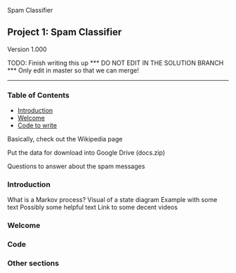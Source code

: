Spam Classifier

Project 1: Spam Classifier
-----------------------------

Version 1.000

TODO: Finish writing this up
*** DO NOT EDIT IN THE SOLUTION BRANCH ***
Only edit in master so that we can merge!

* * *

### Table of Contents

*   [Introduction](#Introduction)
*   [Welcome](#Welcome)
*   [Code to write](#Code)


Basically, check out the Wikipedia page


Put the data for download into Google Drive (docs.zip)

Questions to answer about the spam messages

### Introduction

What is a Markov process?
Visual of a state diagram
Example with some text
Possibly some helpful text
Link to some decent videos

### Welcome

### Code

### Other sections